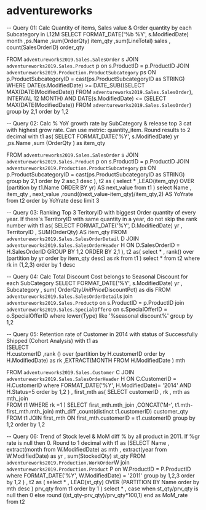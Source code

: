 # adventureworks
-- Query 01: Calc Quantity of items, Sales value & Order quantity by each Subcategory in L12M
SELECT 
      FORMAT_DATE('%b %Y', s.ModifiedDate) month
      ,ps.Name
      ,sum(OrderQty) item_qty 
      ,sum(LineTotal) sales
      , count(SalesOrderID) order_qty
  
FROM `adventureworks2019.Sales.SalesOrder` s
JOIN `adventureworks2019.Sales.Product` p
on s.ProductID = p.ProductID
JOIN `adventureworks2019.Production.ProductSubcategory` ps
ON p.ProductSubcategoryID = cast(ps.ProductSubcategoryID as STRING)
WHERE
  DATE(s.ModifiedDate) >= DATE_SUB((SELECT MAX(DATE(ModifiedDate)) FROM `adventureworks2019.Sales.SalesOrder`), INTERVAL 12 MONTH)
  AND DATE(s.ModifiedDate) <= (SELECT MAX(DATE(ModifiedDate)) FROM `adventureworks2019.Sales.SalesOrder`)
group by 2,1
order by 1,2

-- Query 02: Calc % YoY growth rate by SubCategory & release top 3 cat with highest grow rate. Can use metric: quantity_item. Round results to 2 decimal
with t1 as(
SELECT FORMAT_DATE('%Y', s.ModifiedDate) yr
      ,ps.Name
      ,sum (OrderQty ) as item_qty
      
FROM `adventureworks2019.Sales.SalesOrder`  s
JOIN `adventureworks2019.Sales.Product` p
on s.ProductID = p.ProductID
JOIN `adventureworks2019.Production.ProductSubcategory` ps
ON p.ProductSubcategoryID = cast(ps.ProductSubcategoryID as STRING)
group by 2,1
order by 2 asc,1 desc
), t2 as (
select *
      ,LEAD(item_qty) OVER (partition by t1.Name ORDER BY yr) AS next_value
from t1
)
select Name
      , item_qty
      , next_value
      ,round((next_value-item_qty)/item_qty,2) AS YoYrate
from t2
order by YoYrate desc
limit 3

-- Query 03: Ranking Top 3 TeritoryID with biggest Order quantity of every year. If there's TerritoryID with same quantity in a year, do not skip the rank number
with t1 as(
  SELECT FORMAT_DATE('%Y', D.ModifiedDate) yr
        , TerritoryID
        , SUM(OrderQty) AS item_qty
  FROM `adventureworks2019.Sales.SalesOrderDetail` D
  JOIN `adventureworks2019.Sales.SalesOrderHeader` H
  ON D.SalesOrderID = H.SalesOrderID
  GROUP BY 1,2
  ORDER BY 2,1
), t2 as(
select *
      , rank() over (partition by yr order by item_qty desc) as rk
from t1
)
select *
from t2
where rk in (1,2,3)
order by 1 desc

-- Query 04: Calc Total Discount Cost belongs to Seasonal Discount for each SubCategory
SELECT FORMAT_DATE('%Y', s.ModifiedDate) yr
      , Subcategory
      , sum( OrderQty*UnitPrice*DiscountPct) as dis
FROM `adventureworks2019.Sales.SalesOrderDetail`s
join `adventureworks2019.Sales.Product`p
on s.ProductID = p.ProductID
join `adventureworks2019.Sales.SpecialOffer`o
on s.SpecialOfferID = o.SpecialOfferID
where lower(Type) like '%seasonal discount%' 
group by 1,2

-- Query 05: Retention rate of Customer in 2014 with status of Successfully Shipped (Cohort Analysis)
with t1 as  
  (SELECT  
          H.customerID
          ,rank () over (partition by H.customerID order by H.ModifiedDate) as rk
          ,EXTRACT(MONTH FROM H.ModifiedDate ) mth
          
  FROM `adventureworks2019.Sales.Customer` C
  JOIN `adventureworks2019.Sales.SalesOrderHeader` H
  ON C.CustomerID = H.CustomerID
  where FORMAT_DATE('%Y', H.ModifiedDate)= '2014'
    AND H.Status=5
  order by 1,2 
  )
, first_mth as(
  SELECT customerID
        , rk
        , mth as mth_join  
  FROM t1
  WHERE rk =1
  )
SELECT 
      first_mth.mth_join
      ,CONCAT('M-', t1.mth-first_mth.mth_join) mth_diff
      ,count(distinct t1.customerID) customer_qty
FROM t1
JOIN first_mth
ON first_mth.customerID = t1.customerID
group by 1,2
order by 1,2

-- Query 06: Trend of Stock level & MoM diff % by all product in 2011. If %gr rate is null then 0. Round to 1 decimal
with t1 as
  (SELECT Name
        , extract(month from W.ModifiedDate) as mth 
        , extract(year from W.ModifiedDate) as yr 
        , sum(StockedQty) st_qty
  FROM `adventureworks2019.Production.WorkOrder`W
  join `adventureworks2019.Production.Product` P
  on W.ProductID = P.ProductID
  where FORMAT_DATE('%Y', W.ModifiedDate) = '2011'
  group by 1,2,3
  order by 1,2
  )
  , t2 as (
  select *
        , LEAD(st_qty) OVER (PARTITION BY Name order by mth desc ) prv_qty
  from t1
  order by 1
  )
select *
      , case when st_qty/prv_qty is null then 0
              else round ((st_qty-prv_qty)/prv_qty*100,1) end as MoM_rate
from t2
